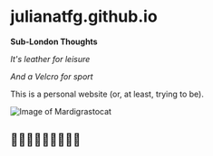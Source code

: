# julianatfg.github.io

**Sub-London Thoughts**

*It's leather for leisure*

*And a Velcro for sport*

This is a personal website (or, at least, trying to be).

![Image of Mardigrastocat](https://octodex.github.com/images/mona-lovelace.jpg)

## 🧙🏻‍♀️👩🏻‍💻👩🏻‍🎤
